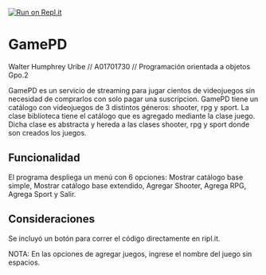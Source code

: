 [![Run on Repl.it](https://repl.it/badge/github/A01701730-Walter/GamePD)](https://repl.it/github/A01701730-Walter/GamePD)


# GamePD

Walter Humphrey Uribe // A01701730 // Programación orientada a objetos Gpo.2 

GamePD es un servicio de streaming para jugar cientos de videojuegos
sin necesidad de comprarlos con solo pagar una suscripcion.
GamePD tiene un catálogo con videojuegos de 3 distintos géneros:
shooter, rpg y sport. La clase biblioteca tiene el catálogo que es agregado
mediante la clase juego. Dicha clase es abstracta y hereda a las clases shooter,
rpg y sport donde son creados los juegos.

## Funcionalidad

El programa despliega un menú con 6 opciones: Mostrar catálogo base simple, 
Mostrar catálogo base extendido, Agregar Shooter, Agrega RPG, Agrega Sport y Salir.

## Consideraciones
Se incluyó un botón para correr el código directamente en ripl.it.

NOTA: En las opciones de agregar juegos, ingrese el nombre del juego sin espacios.
